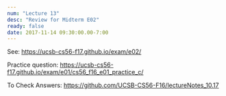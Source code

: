```yaml
---
num: "Lecture 13"
desc: "Review for Midterm E02"
ready: false
date: 2017-11-14 09:30:00.00-7:00
---
```


See: <https://ucsb-cs56-f17.github.io/exam/e02/>

Practice question:  <https://ucsb-cs56-f17.github.io/exam/e01/cs56_f16_e01_practice_c/>

To Check Answers: <https://github.com/UCSB-CS56-F16/lectureNotes_10.17>
